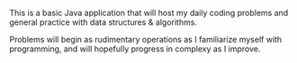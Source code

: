 This is a basic Java application that will host my daily coding problems and general practice with data structures & algorithms. 

Problems will begin as rudimentary operations as I familiarize myself with programming, and will hopefully progress in complexy as I improve. 
